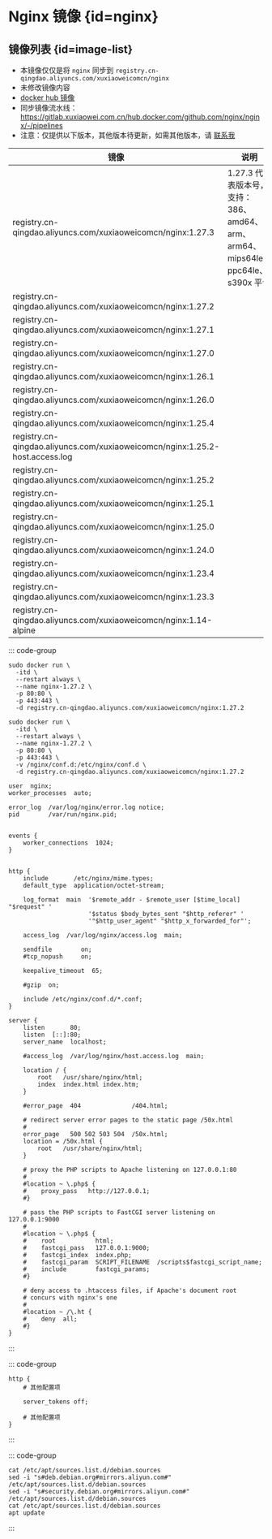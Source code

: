 # Nginx 镜像 {id=nginx}

## 镜像列表 {id=image-list}

- 本镜像仅仅是将 `nginx` 同步到 `registry.cn-qingdao.aliyuncs.com/xuxiaoweicomcn/nginx`
- 未修改镜像内容
- [docker hub 镜像](https://hub.docker.com/_/nginx)
- 同步镜像流水线：https://gitlab.xuxiaowei.com.cn/hub.docker.com/github.com/nginx/nginx/-/pipelines
- 注意：仅提供以下版本，其他版本待更新，如需其他版本，请 [联系我](../../../guide/website.md)

| 镜像                                                                           | 说明                                                            |
|------------------------------------------------------------------------------|---------------------------------------------------------------|
| registry.cn-qingdao.aliyuncs.com/xuxiaoweicomcn/nginx:1.27.3                 | 1.27.3 代表版本号，支持：386、amd64、arm、arm64、mips64le、ppc64le、s390x 平台 |
| registry.cn-qingdao.aliyuncs.com/xuxiaoweicomcn/nginx:1.27.2                 |                                                               |
| registry.cn-qingdao.aliyuncs.com/xuxiaoweicomcn/nginx:1.27.1                 |                                                               |
| registry.cn-qingdao.aliyuncs.com/xuxiaoweicomcn/nginx:1.27.0                 |                                                               |
| registry.cn-qingdao.aliyuncs.com/xuxiaoweicomcn/nginx:1.26.1                 |                                                               |
| registry.cn-qingdao.aliyuncs.com/xuxiaoweicomcn/nginx:1.26.0                 |                                                               |
| registry.cn-qingdao.aliyuncs.com/xuxiaoweicomcn/nginx:1.25.4                 |                                                               |
| registry.cn-qingdao.aliyuncs.com/xuxiaoweicomcn/nginx:1.25.2-host.access.log |                                                               |
| registry.cn-qingdao.aliyuncs.com/xuxiaoweicomcn/nginx:1.25.2                 |                                                               |
| registry.cn-qingdao.aliyuncs.com/xuxiaoweicomcn/nginx:1.25.1                 |                                                               |
| registry.cn-qingdao.aliyuncs.com/xuxiaoweicomcn/nginx:1.25.0                 |                                                               |
| registry.cn-qingdao.aliyuncs.com/xuxiaoweicomcn/nginx:1.24.0                 |                                                               |
| registry.cn-qingdao.aliyuncs.com/xuxiaoweicomcn/nginx:1.23.4                 |                                                               |
| registry.cn-qingdao.aliyuncs.com/xuxiaoweicomcn/nginx:1.23.3                 |                                                               |
| registry.cn-qingdao.aliyuncs.com/xuxiaoweicomcn/nginx:1.14-alpine            |                                                               |

::: code-group

```shell [创建容器]
sudo docker run \
  -itd \
  --restart always \
  --name nginx-1.27.2 \
  -p 80:80 \
  -p 443:443 \
  -d registry.cn-qingdao.aliyuncs.com/xuxiaoweicomcn/nginx:1.27.2
```

```shell [创建容器、挂载路径]
sudo docker run \
  -itd \
  --restart always \
  --name nginx-1.27.2 \
  -p 80:80 \
  -p 443:443 \
  -v /nginx/conf.d:/etc/nginx/conf.d \
  -d registry.cn-qingdao.aliyuncs.com/xuxiaoweicomcn/nginx:1.27.2
```

```shell [默认 /etc/nginx/nginx.conf]
user  nginx;
worker_processes  auto;

error_log  /var/log/nginx/error.log notice;
pid        /var/run/nginx.pid;


events {
    worker_connections  1024;
}


http {
    include       /etc/nginx/mime.types;
    default_type  application/octet-stream;

    log_format  main  '$remote_addr - $remote_user [$time_local] "$request" '
                      '$status $body_bytes_sent "$http_referer" '
                      '"$http_user_agent" "$http_x_forwarded_for"';

    access_log  /var/log/nginx/access.log  main;

    sendfile        on;
    #tcp_nopush     on;

    keepalive_timeout  65;

    #gzip  on;

    include /etc/nginx/conf.d/*.conf;
}
```

```shell [默认 /etc/nginx/conf.d/default.conf]
server {
    listen       80;
    listen  [::]:80;
    server_name  localhost;

    #access_log  /var/log/nginx/host.access.log  main;

    location / {
        root   /usr/share/nginx/html;
        index  index.html index.htm;
    }

    #error_page  404              /404.html;

    # redirect server error pages to the static page /50x.html
    #
    error_page   500 502 503 504  /50x.html;
    location = /50x.html {
        root   /usr/share/nginx/html;
    }

    # proxy the PHP scripts to Apache listening on 127.0.0.1:80
    #
    #location ~ \.php$ {
    #    proxy_pass   http://127.0.0.1;
    #}

    # pass the PHP scripts to FastCGI server listening on 127.0.0.1:9000
    #
    #location ~ \.php$ {
    #    root           html;
    #    fastcgi_pass   127.0.0.1:9000;
    #    fastcgi_index  index.php;
    #    fastcgi_param  SCRIPT_FILENAME  /scripts$fastcgi_script_name;
    #    include        fastcgi_params;
    #}

    # deny access to .htaccess files, if Apache's document root
    # concurs with nginx's one
    #
    #location ~ /\.ht {
    #    deny  all;
    #}
}
```

:::

::: code-group

```shell [Nginx 不返回版本号]
http {
    # 其他配置项

    server_tokens off;

    # 其他配置项
}
```

:::

::: code-group

```shell [使用阿里云镜像]
cat /etc/apt/sources.list.d/debian.sources
sed -i "s#deb.debian.org#mirrors.aliyun.com#" /etc/apt/sources.list.d/debian.sources
sed -i "s#security.debian.org#mirrors.aliyun.com#" /etc/apt/sources.list.d/debian.sources
cat /etc/apt/sources.list.d/debian.sources
apt update
```

:::

<style>

._image_registry_cn-qingdao_aliyuncs_com_xuxiaoweicomcn_nginx table tr th:nth-child(1), 
._image_registry_cn-qingdao_aliyuncs_com_xuxiaoweicomcn_nginx table tr td:nth-child(1) {
    min-width: 555px;
}

._image_registry_cn-qingdao_aliyuncs_com_xuxiaoweicomcn_nginx table tr th:nth-child(2), 
._image_registry_cn-qingdao_aliyuncs_com_xuxiaoweicomcn_nginx table tr td:nth-child(2) {
    min-width: 600px;
}

</style>